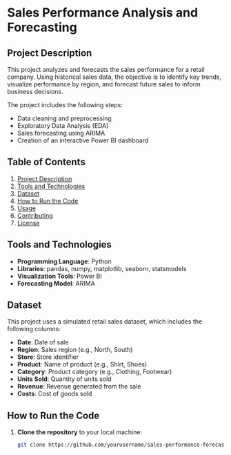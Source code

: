 # Sales Performance Analysis and Forecasting

## Project Description
This project analyzes and forecasts the sales performance for a retail company. Using historical sales data, the objective is to identify key trends, visualize performance by region, and forecast future sales to inform business decisions.

The project includes the following steps:
- Data cleaning and preprocessing
- Exploratory Data Analysis (EDA)
- Sales forecasting using ARIMA
- Creation of an interactive Power BI dashboard

## Table of Contents
1. [Project Description](#project-description)
2. [Tools and Technologies](#tools-and-technologies)
3. [Dataset](#dataset)
4. [How to Run the Code](#how-to-run-the-code)
5. [Usage](#usage)
6. [Contributing](#contributing)
7. [License](#license)

## Tools and Technologies
- **Programming Language**: Python
- **Libraries**: pandas, numpy, matplotlib, seaborn, statsmodels
- **Visualization Tools**: Power BI
- **Forecasting Model**: ARIMA

## Dataset
This project uses a simulated retail sales dataset, which includes the following columns:
- **Date**: Date of sale
- **Region**: Sales region (e.g., North, South)
- **Store**: Store identifier
- **Product**: Name of product (e.g., Shirt, Shoes)
- **Category**: Product category (e.g., Clothing, Footwear)
- **Units Sold**: Quantity of units sold
- **Revenue**: Revenue generated from the sale
- **Costs**: Cost of goods sold

## How to Run the Code
1. **Clone the repository** to your local machine:
   ```bash
   git clone https://github.com/yourusername/sales-performance-forecast.git
